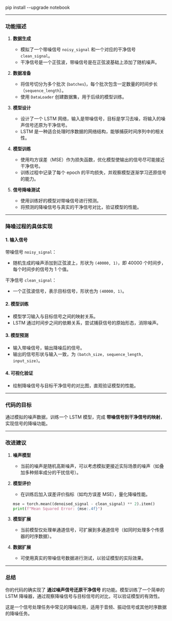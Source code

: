 pip install --upgrade notebook

---

### **功能描述**
1. **数据生成**
   - 模拟了一个带噪信号 `noisy_signal` 和一个对应的干净信号 `clean_signal`。
   - 干净信号是一个正弦波，带噪信号是在正弦波基础上添加了随机噪声。

2. **数据准备**
   - 将信号切分为多个批次 (`batches`)，每个批次包含一定数量的时间步长（`sequence_length`）。
   - 使用 `DataLoader` 创建数据集，用于后续的模型训练。

3. **模型设计**
   - 设计了一个 LSTM 网络，输入是带噪信号，目标是学习去噪，将输入的噪声信号还原为干净信号。
   - LSTM 是一种适合处理时序数据的网络结构，能够捕获时间序列中的相关性。

4. **模型训练**
   - 使用均方误差（MSE）作为损失函数，优化模型使输出的信号尽可能接近干净信号。
   - 训练过程中记录了每个 epoch 的平均损失，并观察模型逐渐学习还原信号的能力。

5. **信号降噪测试**
   - 使用训练好的模型对带噪信号进行预测。
   - 将预测的降噪信号与真实的干净信号对比，验证模型的性能。

---

### **降噪过程的具体实现**

#### **1. 输入信号**
带噪信号 `noisy_signal`：
- 随机生成的噪声添加到正弦波上，形状为 `(40000, 1)`，即 40000 个时间步，每个时间步的信号为 1 个值。

干净信号 `clean_signal`：
- 一个正弦波信号，表示目标信号，形状也为 `(40000, 1)`。

#### **2. 模型训练**
- 模型学习输入与目标信号之间的映射关系。
- LSTM 通过时间步之间的依赖关系，尝试捕获信号的原始形态，消除噪声。

#### **3. 模型预测**
- 输入带噪信号，输出降噪后的信号。
- 输出的信号形状与输入一致，为 `(batch_size, sequence_length, input_size)`。

#### **4. 可视化验证**
- 绘制降噪信号与目标干净信号的对比图，直观验证模型的性能。

---

### **代码的目标**

通过模拟的噪声数据，训练一个 LSTM 模型，完成 **带噪信号到干净信号的映射**，实现信号的降噪功能。

---

### **改进建议**
1. **噪声模型**
   - 当前的噪声是随机高斯噪声，可以考虑模拟更接近实际场景的噪声（如叠加多种频率成分的干扰信号）。

2. **模型评价**
   - 在训练后加入误差评价指标（如均方误差 MSE），量化降噪性能。
   ```python
   mse = torch.mean((denoised_signal - clean_signal) ** 2).item()
   print(f"Mean Squared Error: {mse:.4f}")
   ```

3. **模型扩展**
   - 当前模型仅处理单通道信号，可扩展到多通道信号（如同时处理多个传感器的时序数据）。

4. **数据扩展**
   - 可使用真实的带噪信号数据进行测试，以验证模型的实际效果。

---

### **总结**
你的代码的确实现了 **通过噪声信号还原干净信号** 的功能。模型训练了一个简单的 LSTM 降噪器，通过观察降噪信号与目标信号的对比，可以验证模型的有效性。

这是一个信号处理任务中常见的降噪应用，适用于音频、振动信号或其他时序数据的降噪任务。